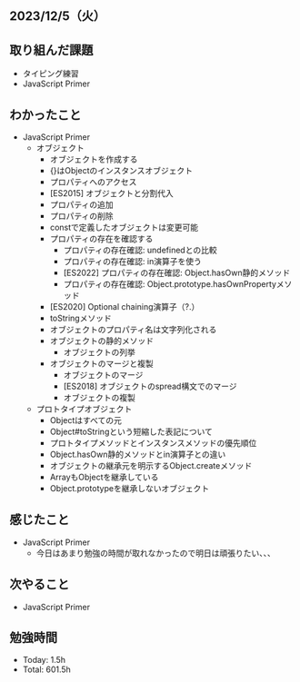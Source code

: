 ## 2023/12/5（火）

## 取り組んだ課題

- タイピング練習
- JavaScript Primer

## わかったこと

- JavaScript Primer
  - オブジェクト
    - オブジェクトを作成する
    - {}はObjectのインスタンスオブジェクト
    - プロパティへのアクセス
    - [ES2015] オブジェクトと分割代入
    - プロパティの追加
    - プロパティの削除
    - constで定義したオブジェクトは変更可能
    - プロパティの存在を確認する
      - プロパティの存在確認: undefinedとの比較
      - プロパティの存在確認: in演算子を使う
      - [ES2022] プロパティの存在確認: Object.hasOwn静的メソッド
      - プロパティの存在確認: Object.prototype.hasOwnPropertyメソッド
    - [ES2020] Optional chaining演算子（?.）
    - toStringメソッド
    - オブジェクトのプロパティ名は文字列化される
    - オブジェクトの静的メソッド
      - オブジェクトの列挙
    - オブジェクトのマージと複製
      - オブジェクトのマージ
      - [ES2018] オブジェクトのspread構文でのマージ
      - オブジェクトの複製
  - プロトタイプオブジェクト
    - Objectはすべての元
    - Object#toStringという短縮した表記について
    - プロトタイプメソッドとインスタンスメソッドの優先順位
    - Object.hasOwn静的メソッドとin演算子との違い
    - オブジェクトの継承元を明示するObject.createメソッド
    - ArrayもObjectを継承している
    - Object.prototypeを継承しないオブジェクト

## 感じたこと 
- JavaScript Primer
  - 今日はあまり勉強の時間が取れなかったので明日は頑張りたい、、、

## 次やること
- JavaScript Primer

## 勉強時間

- Today: 1.5h
- Total: 601.5h
